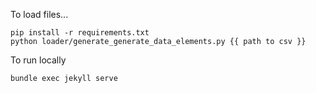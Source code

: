 To load files...
```
pip install -r requirements.txt
python loader/generate_generate_data_elements.py {{ path to csv }}
```

To run locally
```
bundle exec jekyll serve
```

